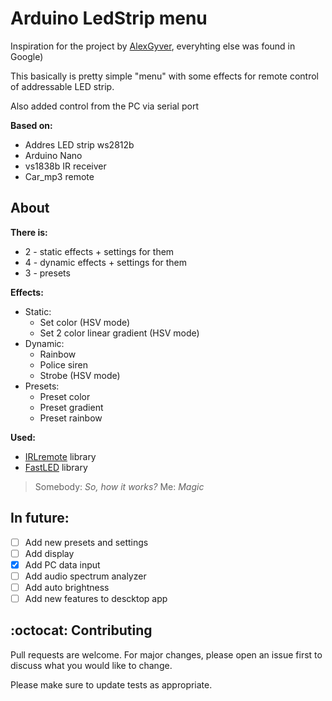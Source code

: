 # Arduino LedStrip menu

Inspiration for the project by [AlexGyver](https://github.com/AlexGyver/ColorMusic), everyhting else was found in Google)

This basically is pretty simple "menu" with some effects for remote control of addressable LED strip.

Also added control from the PC via serial port

**Based on:**
- Addres LED strip ws2812b
- Arduino Nano
- vs1838b IR receiver
- Car_mp3 remote

## About

**There is:**
- 2 - static effects + settings for them
- 4 - dynamic effects + settings for them
- 3 - presets 

**Effects:**
- Static:
	- Set color (HSV mode)
	- Set 2 color linear gradient (HSV mode)
- Dynamic:
	- Rainbow
	- Police siren
	- Strobe (HSV mode)
- Presets:
	- Preset color
	- Preset gradient
	- Preset rainbow

**Used:**
- [IRLremote](https://github.com/NicoHood/IRLremote) library
- [FastLED](https://github.com/FastLED/FastLED) library

> Somebody: *So, how it works?*
> Me: *Magic*

## In future:
- [ ] Add new presets and settings
- [ ] Add display
- [x] Add PC data input
- [ ] Add audio spectrum analyzer
- [ ] Add auto brightness
- [ ] Add new features to descktop app

## :octocat: Contributing

Pull requests are welcome. For major changes, please open an issue first to discuss what you would like to change.

Please make sure to update tests as appropriate.

